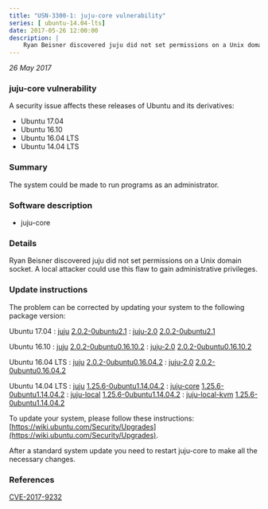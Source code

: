 ```yaml
---
title: "USN-3300-1: juju-core vulnerability"
series: [ ubuntu-14.04-lts]
date: 2017-05-26 12:00:00
description: |
    Ryan Beisner discovered juju did not set permissions on a Unix domain socket. A local attacker could use this flaw to gain administrative privileges. 
--- 
```

 
 

*26 May 2017*

### juju-core vulnerability

A security issue affects these releases of Ubuntu and its derivatives:

* Ubuntu 17.04
* Ubuntu 16.10
* Ubuntu 16.04 LTS
* Ubuntu 14.04 LTS

### Summary

The system could be made to run programs as an administrator. 

### Software description

* juju-core 

### Details

Ryan Beisner discovered juju did not set permissions on a Unix domain socket. A local attacker could use this flaw to gain administrative privileges. 

### Update instructions

The problem can be corrected by updating your system to the following package version:

Ubuntu 17.04
 : [juju](https://launchpad.net/ubuntu/+source/juju-core) <span> [2.0.2-0ubuntu2.1](https://launchpad.net/ubuntu/+source/juju-core/2.0.2-0ubuntu2.1) </span> 
 : [juju-2.0](https://launchpad.net/ubuntu/+source/juju-core) <span> [2.0.2-0ubuntu2.1](https://launchpad.net/ubuntu/+source/juju-core/2.0.2-0ubuntu2.1) </span> 

Ubuntu 16.10
 : [juju](https://launchpad.net/ubuntu/+source/juju-core) <span> [2.0.2-0ubuntu0.16.10.2](https://launchpad.net/ubuntu/+source/juju-core/2.0.2-0ubuntu0.16.10.2) </span> 
 : [juju-2.0](https://launchpad.net/ubuntu/+source/juju-core) <span> [2.0.2-0ubuntu0.16.10.2](https://launchpad.net/ubuntu/+source/juju-core/2.0.2-0ubuntu0.16.10.2) </span> 

Ubuntu 16.04 LTS
 : [juju](https://launchpad.net/ubuntu/+source/juju-core) <span> [2.0.2-0ubuntu0.16.04.2](https://launchpad.net/ubuntu/+source/juju-core/2.0.2-0ubuntu0.16.04.2) </span> 
 : [juju-2.0](https://launchpad.net/ubuntu/+source/juju-core) <span> [2.0.2-0ubuntu0.16.04.2](https://launchpad.net/ubuntu/+source/juju-core/2.0.2-0ubuntu0.16.04.2) </span> 

Ubuntu 14.04 LTS
 : [juju](https://launchpad.net/ubuntu/+source/juju-core) <span> [1.25.6-0ubuntu1.14.04.2](https://launchpad.net/ubuntu/+source/juju-core/1.25.6-0ubuntu1.14.04.2) </span> 
 : [juju-core](https://launchpad.net/ubuntu/+source/juju-core) <span> [1.25.6-0ubuntu1.14.04.2](https://launchpad.net/ubuntu/+source/juju-core/1.25.6-0ubuntu1.14.04.2) </span> 
 : [juju-local](https://launchpad.net/ubuntu/+source/juju-core) <span> [1.25.6-0ubuntu1.14.04.2](https://launchpad.net/ubuntu/+source/juju-core/1.25.6-0ubuntu1.14.04.2) </span> 
 : [juju-local-kvm](https://launchpad.net/ubuntu/+source/juju-core) <span> [1.25.6-0ubuntu1.14.04.2](https://launchpad.net/ubuntu/+source/juju-core/1.25.6-0ubuntu1.14.04.2) </span> 

To update your system, please follow these instructions: [https://wiki.ubuntu.com/Security/Upgrades](https://wiki.ubuntu.com/Security/Upgrades).

After a standard system update you need to restart juju-core to make all the necessary changes. 

### References

 
 [CVE-2017-9232](http://people.ubuntu.com/~ubuntu-security/cve/CVE-2017-9232)
 


